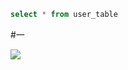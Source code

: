 ```sql
select * from user_table
```
#一

![](https://github.com/ZhanglupingCDU/oracle/blob/master/test1/1002230.jpg)